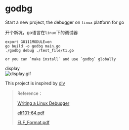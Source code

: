 # godbg
Start a new project, the debugger on `linux` platform for go   

开个新坑，go语言在`linux`下的调试器    


```
export GO111MODULE=on  
go build -o godbg main.go 
./godbg debug ./test_file/t1.go

or you can `make install` and use `godbg` globally   
```

display  
![display.gif](https://github.com/chainhelen/godbg/blob/master/file/display.gif) 



This project is inspired by [dlv](https://github.com/derekparker/delve) 

> Reference： 
>
> [Writing a Linux Debugger](https://blog.tartanllama.xyz/writing-a-linux-debugger-setup/) 
>
> [elf101-64.pdf](<https://github.com/chainhelen/godbg/blob/master/file/elf101-64.pdf>)
>
> [ELF_Format.pdf](<https://github.com/chainhelen/godbg/blob/master/file/ELF_Format.pdf>)

